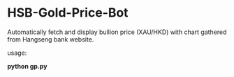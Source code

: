 # HSB-Gold-Price-Bot
Automatically fetch and display bullion price (XAU/HKD) with chart gathered from Hangseng bank website.

usage:

**python gp.py**
